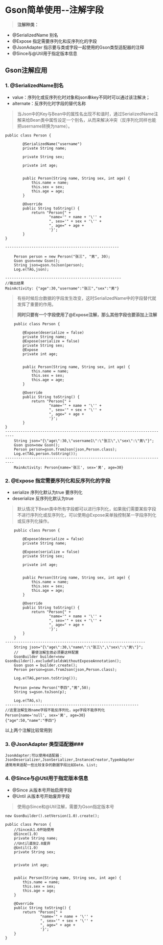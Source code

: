 # Gson简单使用--注解字段 #
> **注解种类：**
> 
- @SerializedName 别名
- @Expose 指定需要序列化和反序列化的字段
- @JsonAdapter 指示要与类或字段一起使用的Gson类型适配器的注释
- @Since与@Util用于指定版本信息

## Gson注解应用 ##
### 1. @SerializedName别名 ###
- value：序列化或反序列化时对象和json串key不同时可以通过该注解决；
- alternate：反序列化时字段的替代名称

> 当Json中的Key与Bean中的属性名出现不和谐时，通过SerializedName注解来给Bean类中属性设定一个别名，从而来解决冲突（反序列化同样也能把username转换为name）。

	public class Person {

		    @SerializedName("username")
		    private String name;
		
		    private String sex;
		
		    private int age;
		
		
		    public Person(String name, String sex, int age) {
		        this.name = name;
		        this.sex = sex;
		        this.age = age;
		    }
		
		    @Override
		    public String toString() {
		        return "Person{" +
		                "name='" + name + '\'' +
		                ", sex='" + sex + '\'' +
		                ", age=" + age +
		                '}';
		    }
	}
	
	----------------------------------------------------
		
		Person person = new Person("张三", "男", 30);
        Gson gson=new Gson();
        String json=gson.toJson(person);
        Log.e(TAG,json);

	-----------------------------------------------------
	//输出结果
    MainActivity: {"age":30,"username":"张三","sex":"男"}

> 有些时候后台数据的字段发生改变，这时SerializedName中的字段替代就发挥了重要的作用。
> 
> **同时只要有一个字段使用了@Expose注解，那么其他字段也要添加上注解**

 		public class Person {

		    @Expose(deserialize = false)
		    private String name;
			@Expose(serialize = false)
		    private String sex;
			@Expose
		    private int age;
		
		
		    public Person(String name, String sex, int age) {
		        this.name = name;
		        this.sex = sex;
		        this.age = age;
		    }
		
		    @Override
		    public String toString() {
		        return "Person{" +
		                "name='" + name + '\'' +
		                ", sex='" + sex + '\'' +
		                ", age=" + age +
		                '}';
		    }
	}
    --------------------------------------------------------------------------
		String json="{\"age\":30,\"username1\":\"张三\",\"sex\":\"男\"}";
        Gson gson=new Gson();
        Person person=gson.fromJson(json,Person.class);
        Log.e(TAG,person.toString());
	--------------------------------------------------------------------------	
		MainActivity: Person{name='张三', sex='男', age=30}


### 2. @Expose 指定需要序列化和反序列化的字段  ###

	
- serialize 序列化默认为true 要序列化
- deserialize 反序列化默认为true

> 默认情况下Bean类中所有字段都可以进行序列化，如果我们需要某些字段不进行序列化或反序列化，可以使用@Expose来单独控制某一字段序列化或反序列化操作。


		public class Person {
		
		    @Expose(deserialize = false)
		    private String name;
		
		    @Expose(serialize = false)
		    private String sex;
		
		    private int age;
		
		
		    public Person(String name, String sex, int age) {
		        this.name = name;
		        this.sex = sex;
		        this.age = age;
		    }
		
		    @Override
		    public String toString() {
		        return "Person{" +
		                "name='" + name + '\'' +
		                ", sex='" + sex + '\'' +
		                ", age=" + age +
		                '}';
		    }
		}
    ----------------------------------------------------------------
        String json="{\"age\":30,\"name\":\"张三\",\"sex\":\"男\"}";
		//      要使注解生效必须要这样配置
        GsonBuilder builder=new GsonBuilder().excludeFieldsWithoutExposeAnnotation();
        Gson gson = builder.create();
        Person person=gson.fromJson(json,Person.class);

        Log.e(TAG,person.toString());

        Person p=new Person("李四","男",50);
        String s=gson.toJson(p);

        Log.e(TAG,s);
    -------------------------------------------------------------
	//这里注解生效name字段不能反序列化，age字段不能序列化
    Person{name='null', sex='男', age=30}
	{"age":50,"name":"李四"}
	
以上两个注解比较常用到

### 3. @JsonAdapter  类型适配器###

    JsonAdapter:可以使用4适配器：JsonDeserializer,JsonSerializer,InstanceCreator,TypeAdapter
	通常用来适配一些比较复杂的数据字段比如Date、List;
### 4. @Since与@Util用于指定版本信息 ###
	
- @Since 从版本号开始启用字段
- @Until 从版本号开始废弃字段


>使用@Since和@Util注解，需要为Gson指定版本号

`new GsonBuilder().setVersion(1.0).create();`


	
	public class Person {
	    //Since从1.0开始使用
	    @Since(1.0)
	    private String name;
	    //Until直到2.0废弃
	    @Until(1.0)
	    private String sex;
	
	
	    private int age;
	
	
	    public Person(String name, String sex, int age) {
	        this.name = name;
	        this.sex = sex;
	        this.age = age;
	    }
	
	    @Override
	    public String toString() {
	        return "Person{" +
	                "name='" + name + '\'' +
	                ", sex='" + sex + '\'' +
	                ", age=" + age +
	                '}';
	    }
	}


